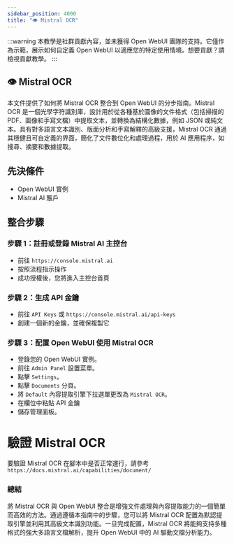 ```yaml
---
sidebar_position: 4000
title: "👁️ Mistral OCR"
---
```


:::warning
本教學是社群貢獻內容，並未獲得 Open WebUI 團隊的支持。它僅作為示範，展示如何自定義 Open WebUI 以適應您的特定使用情境。想要貢獻？請檢視貢獻教學。
:::

## 👁️ Mistral OCR

本文件提供了如何將 Mistral OCR 整合到 Open WebUI 的分步指南。Mistral OCR 是一個光學字符識別庫，設計用於從各種基於圖像的文件格式（包括掃描的 PDF、圖像和手寫文檔）中提取文本，並轉換為結構化數據，例如 JSON 或純文本。具有對多語言文本識別、版面分析和手寫解釋的高級支援，Mistral OCR 通過其穩健且可自定義的界面，簡化了文件數位化和處理過程，用於 AI 應用程序，如搜尋、摘要和數據提取。

先決條件
------------

* Open WebUI 實例
* Mistral AI 賬戶

整合步驟
----------------

### 步驟 1：註冊或登錄 Mistral AI 主控台

* 前往 `https://console.mistral.ai`
* 按照流程指示操作
* 成功授權後，您將進入主控台首頁

### 步驟 2：生成 API 金鑰

* 前往 `API Keys` 或 `https://console.mistral.ai/api-keys`
* 創建一個新的金鑰，並確保複製它

### 步驟 3：配置 Open WebUI 使用 Mistral OCR

* 登錄您的 Open WebUI 實例。
* 前往 `Admin Panel` 設置菜單。
* 點擊 `Settings`。
* 點擊 `Documents` 分頁。
* 將 `Default` 內容提取引擎下拉選單更改為 `Mistral OCR`。
* 在欄位中粘貼 API 金鑰
* 儲存管理面板。

驗證 Mistral OCR
=====================================

要驗證 Mistral OCR 在腳本中是否正常運行，請參考 `https://docs.mistral.ai/capabilities/document/`


### 總結

將 Mistral OCR 與 Open WebUI 整合是增強文件處理與內容提取能力的一個簡單而高效的方法。通過遵循本指南中的步驟，您可以將 Mistral OCR 配置為默認提取引擎並利用其高級文本識別功能。一旦完成配置，Mistral OCR 將能夠支持多種格式的強大多語言文檔解析，提升 Open WebUI 中的 AI 驅動文檔分析能力。
